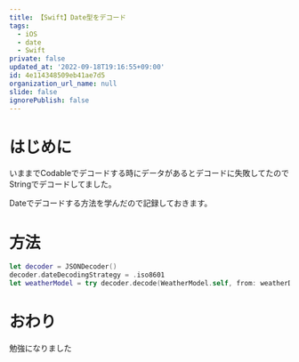 ```yaml
---
title: 【Swift】Date型をデコード
tags:
  - iOS
  - date
  - Swift
private: false
updated_at: '2022-09-18T19:16:55+09:00'
id: 4e114348509eb41ae7d5
organization_url_name: null
slide: false
ignorePublish: false
---
```

# はじめに
いままでCodableでデコードする時にデータがあるとデコードに失敗してたのでStringでデコードしてました。

Dateでデコードする方法を学んだので記録しておきます。

# 方法
```swift
let decoder = JSONDecoder()
decoder.dateDecodingStrategy = .iso8601
let weatherModel = try decoder.decode(WeatherModel.self, from: weatherData)
```

# おわり
勉強になりました
